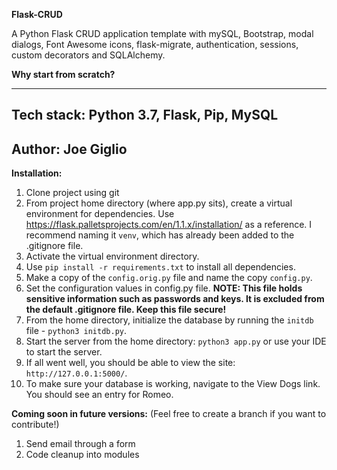 **Flask-CRUD**

A Python Flask CRUD application template with mySQL, Bootstrap, modal dialogs, Font Awesome icons,
flask-migrate, authentication, sessions, custom decorators and SQLAlchemy. 

__Why start from scratch?__  

---
**Tech stack:**
Python 3.7, Flask, Pip, MySQL
---
**Author:**
Joe Giglio
---

**Installation:**

1.  Clone project using git
2.  From project home directory (where app.py sits), create a virtual environment for dependencies.  Use https://flask.palletsprojects.com/en/1.1.x/installation/ as a reference.  I recommend naming it `venv`, which has already been added to the .gitignore file.  
3.  Activate the virtual environment directory.  
4.  Use `pip install -r requirements.txt` to install all dependencies. 
5.  Make a copy of the `config.orig.py` file and name the copy `config.py`.
6.  Set the configuration values in config.py file.  **NOTE:  This file holds sensitive information such
as passwords and keys.  It is excluded from the default .gitignore file.  Keep this file secure!**
7.  From the home directory, initialize the database by running the `initdb` file - `python3 initdb.py`.
8.  Start the server from the home directory: `python3 app.py` or use your IDE to start the server.
9.  If all went well, you should be able to view the site: `http://127.0.0.1:5000/`.
10.  To make sure your database is working, navigate to the View Dogs link.  You should see an entry for Romeo.

**Coming soon in future versions:**
(Feel free to create a branch if you want to contribute!)
1.  Send email through a form
2.  Code cleanup into modules



